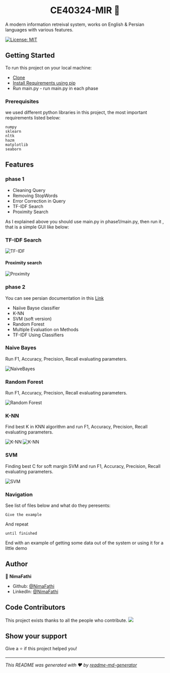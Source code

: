 <h1 align="center">CE40324-MIR 👋</h1>
A modern information retreival system, works on English & Persian languages with various features.

<p>
  <a href="#" target="_blank">
    <img alt="License: MIT" src="https://img.shields.io/badge/License-MIT-yellow.svg" />
  </a>
</p>

## Getting Started

To run this project on your local machine:
* [Clone](https://github.com/NimaFathi/CE40324-MIR.git) <br>
* [Install Requirements using pip](https://pip.pypa.io/en/stable/)<br>
* Run main.py - run main.py in each phase  

### Prerequisites

we used different python libraries in this project, the most important requirements listed below:
```
numpy
sklearn
nltk
hazm
matplotlib
seaborn
```

## Features

### phase 1

* Cleaning Query <br>
* Removing StopWords <br>
* Error Correction in Query <br>
* TF-IDF Search <br>
* Proximity Search

As I explained above you should use main.py in phase1/main.py, then run it , that is a simple GUI like below:

### TF-IDF Search

![TF-IDF](https://github.com/NimaFathi/CE40324-MIR/blob/master/static_files/mir1.png)

#### Proximity search

![Proximity](https://github.com/NimaFathi/CE40324-MIR/blob/master/static_files/mir1.png)


### phase 2
You can see persian documentation in this [Link](https://mirteam.slite.com/api/s/note/Ug2ZuzBRyne6Fc8xZams7V/bazyaby-pyshrfth-atalaaat)

* Naiive Bayse classifier
* K-NN
* SVM (soft version)
* Random Forest
* Multiple Evaluation on Methods
* TF-IDF Using Classifiers

### Naive Bayes 
Run F1, Accuracy, Precision, Recall evaluating parameters.

![NaiveBayes](https://github.com/NimaFathi/CE40324-MIR/blob/master/static_files/naive_bayes.png)

### Random Forest
Run F1, Accuracy, Precision, Recall evaluating parameters.

![Random Forest](https://github.com/NimaFathi/CE40324-MIR/blob/master/static_files/RF.png)


### K-NN
Find best K in KNN algorithm and run F1, Accuracy, Precision, Recall evaluating parameters.

![K-NN](https://github.com/NimaFathi/CE40324-MIR/blob/master/static_files/KNN.png)
![K-NN](https://github.com/NimaFathi/CE40324-MIR/blob/master/static_files/KNN-validation.png)

### SVM

Finding best C for soft margin SVM and run F1, Accuracy, Precision, Recall evaluating parameters.

![SVM](https://github.com/NimaFathi/CE40324-MIR/blob/master/static_files/SVM.png)

### 

### Navigation

See list of files below and what do they peresents:


```
Give the example
```

And repeat

```
until finished
```

End with an example of getting some data out of the system or using it for a little demo


## Author

👤 **NimaFathi**

* Github: [@NimaFathi](https://github.com/NimaFathi)
* LinkedIn: [@NimaFathi](https://linkedin.com/in/NimaFathi)

## Code Contributors

This project exists thanks to all the people who contribute. 
<a href="https://github.com/NimaFathi/CE40324-MIR/graphs/contributors"><img src="https://github.com/NimaFathi/CE40324-MIR/blob/master/static_files/contributers.png" /></a>


## Show your support

Give a ⭐️ if this project helped you!

***
_This README was generated with ❤️ by [readme-md-generator](https://github.com/kefranabg/readme-md-generator)_
